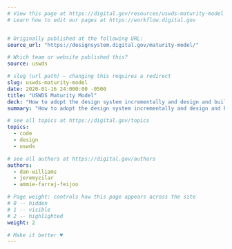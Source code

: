 ```yaml
---
# View this page at https://digital.gov/resources/uswds-maturity-model
# Learn how to edit our pages at https://workflow.digital.gov


# Originally published at the following URL:
source_url: "https://designsystem.digital.gov/maturity-model/"

# Which team or website published this?
source: uswds

# slug (url path) — changing this requires a redirect
slug: uswds-maturity-model
date: 2020-01-16 24:000:00 -0500
title: "USWDS Maturity Model"
deck: "How to adopt the design system incrementally and design and build better digital experiences."
summary: "How to adopt the design system incrementally and design and build better digital experiences."

# see all topics at https://digital.gov/topics
topics: 
  - code
  - design
  - uswds

# see all authors at https://digital.gov/authors
authors: 
  - dan-williams
  - jeremyzilar
  - ammie-farraj-feijoo

# Page weight: controls how this page appears across the site
# 0 -- hidden
# 1 -- visible
# 2 -- highlighted
weight: 2

# Make it better ♥
---
```

